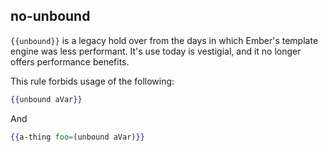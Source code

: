## no-unbound

`{{unbound}}` is a legacy hold over from the days in which Ember's template engine was less performant. It's use today
is vestigial, and it no longer offers performance benefits.

This rule forbids usage of the following:

```hbs
{{unbound aVar}}
```

And

```hbs
{{a-thing foo=(unbound aVar)}}
```
